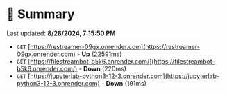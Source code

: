 # 📖 Summary
Last updated: **8/28/2024, 7:15:50 PM**

- `GET` [https://restreamer-09gx.onrender.com](https://restreamer-09gx.onrender.com) - **Up** (22591ms)
- `GET` [https://filestreambot-b5k6.onrender.com/](https://filestreambot-b5k6.onrender.com/) - **Down** (220ms)
- `GET` [https://jupyterlab-python3-12-3.onrender.com](https://jupyterlab-python3-12-3.onrender.com) - **Down** (191ms)
